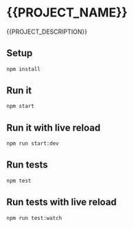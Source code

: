 # {{PROJECT_NAME}}

{{PROJECT_DESCRIPTION}}

## Setup

```bash
npm install
```

## Run it

```bash
npm start
```

## Run it with live reload

```bash
npm run start:dev
```

## Run tests

```bash
npm test
```

## Run tests with live reload

```bash
npm run test:watch
```